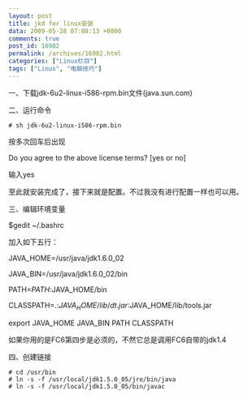 ```yaml
---
layout: post
title: jkd for linux安装
data: 2009-05-28 07:08:13 +0000
comments: true
post_id: 16982
permalink: /archives/16982.html
categories: ["Linux栏目"]
tags: ["Linux", "电脑技巧"]
---
```


一、下载jdk-6u2-linux-i586-rpm.bin文件(java.sun.com)

二、运行命令

```
# sh jdk-6u2-linux-i586-rpm.bin
```

按多次回车后出现

Do you agree to the above license terms? [yes or no]

输入yes

至此就安装完成了，接下来就是配置。不过我没有进行配置一样也可以用。

三、编辑环境变量

$gedit ~/.bashrc

加入如下五行：

JAVA_HOME=/usr/java/jdk1.6.0_02

JAVA_BIN=/usr/java/jdk1.6.0_02/bin

PATH=$PATH:$JAVA_HOME/bin

CLASSPATH=.:$JAVA_HOME/lib/dt.jar:$JAVA_HOME/lib/tools.jar

export JAVA_HOME JAVA_BIN PATH CLASSPATH

如果你用的是FC6第四步是必须的，不然它总是调用FC6自带的jdk1.4

四、创建链接

```
# cd /usr/bin
# ln -s -f /usr/local/jdk1.5.0_05/jre/bin/java
# ln -s -f /usr/local/jdk1.5.0_05/bin/javac
```